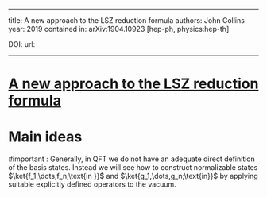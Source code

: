 
---
title: A new approach to the LSZ reduction formula
authors: John Collins
year: 2019
contained in: arXiv:1904.10923 [hep-ph, physics:hep-th]

DOI: 
url: 

---
# [A new approach to the LSZ reduction formula](zotero://select/items/@collinsNewApproachLSZ2019)


# Main ideas

#important : Generally, in QFT we do not have an adequate direct definition of the basis states. Instead we will see how to construct normalizable states $\ket{f_1,\dots,f_n;\text{in }}$ and $\ket{g_1,\dots,g_n;\text{in}}$ by applying suitable explicitly defined operators to the vacuum.